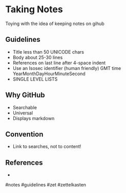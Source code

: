 # Taking Notes
Toying with the idea of keeping notes on gihub

## Guidelines

* Title less than 50 UNICODE chars
* Body about 25-30 lines
* References on last line after 4-space indent
* Use an Isosec identifier (human friendly) GMT time YearMonthDayHourMinuteSecond
* SINGLE LEVEL LISTS

## Why GitHub

* Searchable
* Universal
* Displays markdown

## Convention

* Link to searches, not to content!

## References

*

  #notes #guidelines #zet #zettelkasten
